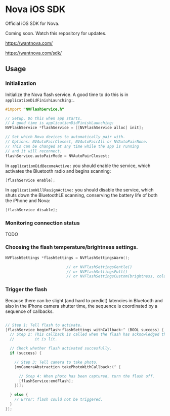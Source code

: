 Nova iOS SDK
============

Official iOS SDK for Nova.

Coming soon. Watch this repository for updates.

https://wantnova.com/

https://wantnova.com/sdk/


Usage
-----

### Initialization

Initialize the Nova flash service. A good time to do this is in `applicationDidFinishLaunching:`.

```objective-c
#import "NVFlashService.h"

// Setup. Do this when app starts.
// A good time is applicationDidFinishLaunching:
NVFlashService *flashService = [[NVFlashService alloc] init];

// Set which Nova devices to automatically pair with.
// Options: NVAutoPairClosest, NVAutoPairAll or NVAutoPairNone.
// This can be changed at any time while the app is running
// and it will reconnect.
flashService.autoPairMode = NVAutoPairClosest;
```

In `applicationDidBecomeActive:` you should enable the service, which
activates the Bluetooth radio and begins scanning:

```objective-c
[flashService enable];
```

In `applicationWillResignActive:` you should disable the service, which
shuts down the BluetoothLE scanning, conserving the battery life of
both the iPhone and Nova:

```objective-c
[flashService disable];
```


### Monitoring connection status

TODO


### Choosing the flash temperature/brightness settings.

```objective-c
NVFlashSettings *flashSettings = NVFlashSettingsWarm();

                           // or NVFlashSettingsGentle()
                           // or NVFlashSettingsFull()
                           // or NVFlashSettingsCustom(brightness, colorTemp)
```

### Trigger the flash

Because there can be slight (and hard to predict) latencies in Bluetooth
and also in the iPhone camera shutter time, the sequence is coordinated
by a sequence of callbacks.

```objective-c

// Step 1: Tell flash to activate.
[flashService beginFlash:flashSettings withCallback:^ (BOOL success) {
  // Step 2: This callback is called when the flash has acknowledged that
  //         it is lit.

  // Check whether flash activated succesfully.
  if (success) {

    // Step 3: Tell camera to take photo.
    [myCameraAbstraction takePhotoWithCallback:(^ {

      // Step 4: When photo has been captured, turn the flash off.
      [flashService:endFlash];
    })];

  } else {
    // Error: flash could not be triggered.
  }
}];
```

